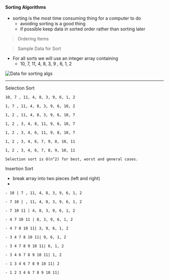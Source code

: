 #### Sorting Algorithms

* sorting is the most time consuming thing for a computer to do
   * avoiding sorting is a good thing
   * if possible keep data in sorted order rather than sorting later

> Ordering Items

> Sample Data for Sort
- For all sorts we will use an integer array containing 
   - 10, 7, 11, 4, 8, 3, 9 , 6, 1, 2

  
![Data for sorting algs](https://github.com/RamziCarter/DataStructures1/blob/eef516fff8292c9efb24a77d6bceb79e7b532dad/Sample%20Data.png)

---

Selection Sort
```
10, 7 , 11, 4, 8, 3, 9, 6, 1, 2

1, 7 , 11, 4, 8, 3, 9, 6, 10, 2

1, 2 , 11, 4, 8, 3, 9, 6, 10, 7

1, 2 , 3, 4, 8, 11, 9, 6, 10, 7

1, 2 , 3, 4, 6, 11, 9, 8, 10, 7

1, 2 , 3, 4, 6, 7, 9, 8, 10, 11

1, 2 , 3, 4, 6, 7, 8, 9, 10, 11

Selection sort is O(n^2) for best, worst and general cases. 

```

Insertion Sort
- break array into two pieces (left and right)
- 
```
- 10 | 7 , 11, 4, 8, 3, 9, 6, 1, 2

- 7 10 | , 11, 4, 8, 3, 9, 6, 1, 2

- 7 10 11 | 4, 8, 3, 9, 6, 1, 2

- 4 7 10 11 | 8, 3, 9, 6, 1, 2

- 4 7 8 10 11| 3, 9, 6, 1, 2

- 3 4 7 8 10 11| 9, 6, 1, 2

- 3 4 7 8 9 10 11| 6, 1, 2

- 3 4 6 7 8 9 10 11| 1, 2

- 1 3 4 6 7 8 9 10 11| 2

- 1 2 3 4 6 7 8 9 10 11|

```

